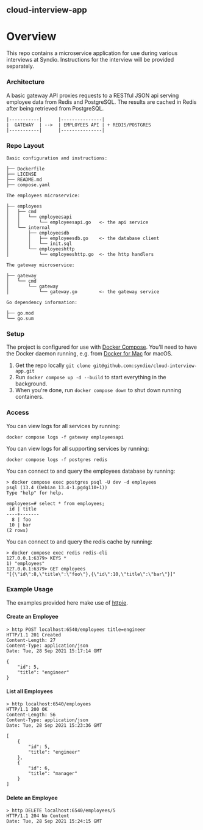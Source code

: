 cloud-interview-app
-----
# Overview
This repo contains a microservice application for use during various interviews at Syndio. Instructions for the interview will be provided separately.

### Architecture

A basic gateway API proxies requests to a RESTful JSON api serving employee data from Redis and PostgreSQL. The results are cached in Redis after being retrieved from PostgreSQL.

```
|-----------|      |---------------|
|  GATEWAY  | -->  | EMPLOYEES API | + REDIS/POSTGRES
|-----------|      |---------------|
```

### Repo Layout

```
Basic configuration and instructions:

├── Dockerfile
├── LICENSE
├── README.md
├── compose.yaml

The employees microservice:

├── employees
│   ├── cmd
│   │   └── employeesapi
│   │       └── employeesapi.go   <- the api service
│   └── internal
│       ├── employeesdb
│       │   ├── employeesdb.go    <- the database client
│       │   └── init.sql
│       └── employeeshttp
│           └── employeeshttp.go  <- the http handlers

The gateway microservice:

├── gateway
│   └── cmd
│       └── gateway
│           └── gateway.go        <- the gateway service

Go dependency information:

├── go.mod
└── go.sum
```

### Setup

The project is configured for use with [Docker Compose](https://docs.docker.com/compose/).  You'll need to have the Docker daemon running, e.g. from [Docker for Mac](https://docs.docker.com/desktop/mac/install/) for macOS.

1. Get the repo locally `git clone git@github.com:syndio/cloud-interview-app.git`
2. Run `docker compose up -d --build` to start everything in the background.
3. When you're done, run `docker compose down` to shut down running containers.

### Access

You can view logs for all services by running:

`docker compose logs -f gateway employeesapi`

You can view logs for all supporting services by running:

`docker compose logs -f postgres redis`

You can connect to and query the employees database by running:

```
> docker compose exec postgres psql -U dev -d employees
psql (13.4 (Debian 13.4-1.pgdg110+1))
Type "help" for help.

employees=# select * from employees;
 id | title
----+-------
  8 | foo
 10 | bar
(2 rows)
```

You can connect to and query the redis cache by running:

```
> docker compose exec redis redis-cli
127.0.0.1:6379> KEYS *
1) "employees"
127.0.0.1:6379> GET employees
"[{\"id\":8,\"title\":\"foo\"},{\"id\":10,\"title\":\"bar\"}]"
```

### Example Usage

The examples provided here make use of [httpie](https://httpie.io/).

#### Create an Employee

```
> http POST localhost:6540/employees title=engineer
HTTP/1.1 201 Created
Content-Length: 27
Content-Type: application/json
Date: Tue, 28 Sep 2021 15:17:14 GMT

{
    "id": 5,
    "title": "engineer"
}
```

#### List all Employees

```
> http localhost:6540/employees
HTTP/1.1 200 OK
Content-Length: 56
Content-Type: application/json
Date: Tue, 28 Sep 2021 15:23:36 GMT

[
    {
        "id": 5,
        "title": "engineer"
    },
    {
        "id": 6,
        "title": "manager"
    }
]
```

#### Delete an Employee

```
> http DELETE localhost:6540/employees/5
HTTP/1.1 204 No Content
Date: Tue, 28 Sep 2021 15:24:15 GMT
```

